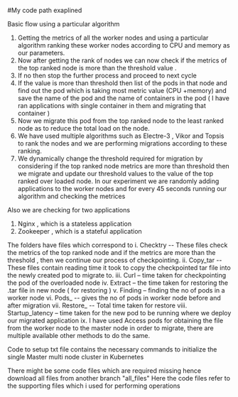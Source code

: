 #My code path exaplined

Basic flow using a particular algorithm

1.	Getting the metrics of all the worker nodes and using a particular algorithm ranking these worker nodes according to CPU and memory as our parameters.
2.	Now after getting the rank of nodes we can now check if the metrics of the top ranked node is more than the threshold value .
3.	If no then stop the further process and proceed to next cycle
4.	If the value is more than threshold then list of the pods  in that node and find out the pod which is taking most metric value (CPU +memory) and save the name of the pod and the name of containers in the pod ( I have ran applications with single container in them and migrating that container )
5.	Now  we migrate this pod from the top ranked node to the least ranked node as to reduce the total load on the node.
6.	We have used multiple algorithms such as Electre-3 , Vikor and Topsis to rank the nodes and we are performing migrations according to these ranking.
7.	We dynamically change the threshold required for migration by considering if the top ranked node metrics are more than threshold then we migrate and update our threshold values to the value of the top ranked over loaded node.
In our experiment we are randomly adding applications to the worker nodes and for every 45 seconds running our algorithm and checking the metrices

Also we are checking for two applications 
1)	Nginx , which is a stateless application
2)	Zookeeper , which is a stateful application

The folders have files which correspond to 
i.	Checktry    --  These files check the metrics of the top ranked node and if the metrics are more than the threshold , then we continue our process of checkpointing.
ii.	Copy_tar --  These files contain reading time it took to copy the checkpointed tar file into the newly created pod to migrate to.
iii.	Curl – time taken for checkpointing the pod of the overloaded node
iv.	Extract – the time taken for restoring the .tar file in new node ( for restoring )
v.	Finding – finding the no of pods in a worker node
vi.	Pods_ -- gives the no of pods in  worker node before and after migration
vii.	Restore_ -- Total time taken for restore
viii.	Startup_latency – time taken for the new pod to be running where we deploy our migrated application
ix. I have used Access pods for obtaining the file from the worker node to the master node in order to migrate, there are multiple available other methods to do the same.


Code to setup txt file contains the necessary commands to initialize the single Master multi node cluster in Kubernetes

There might be some code files which are required missing hence download all files from another branch "all_files"
Here the code files refer to the supporting files which i used for performing operations



